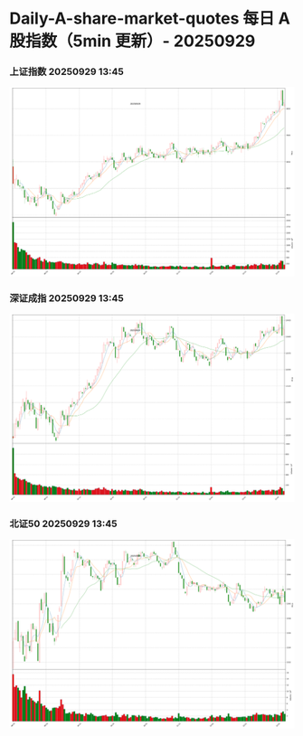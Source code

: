 
# Daily-A-share-market-quotes 每日 A 股指数（5min 更新）- 20250929

### 上证指数 20250929 13:45
![](./fig/2025/9/20250929-sh000001.png)

### 深证成指 20250929 13:45
![](./fig/2025/9/20250929-sz399001.png)

### 北证50 20250929 13:45
![](./fig/2025/9/20250929-bj899050.png)
